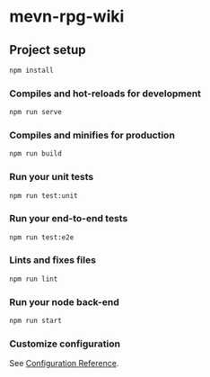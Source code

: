 # mevn-rpg-wiki

## Project setup

``` bash
npm install
```

### Compiles and hot-reloads for development

``` bash
npm run serve
```

### Compiles and minifies for production

``` bash
npm run build
```

### Run your unit tests

``` bash
npm run test:unit
```

### Run your end-to-end tests

``` bash
npm run test:e2e
```

### Lints and fixes files

``` bash
npm run lint
```

### Run your node back-end

``` bash
npm run start
```

### Customize configuration

See [Configuration Reference](https://cli.vuejs.org/config/).
